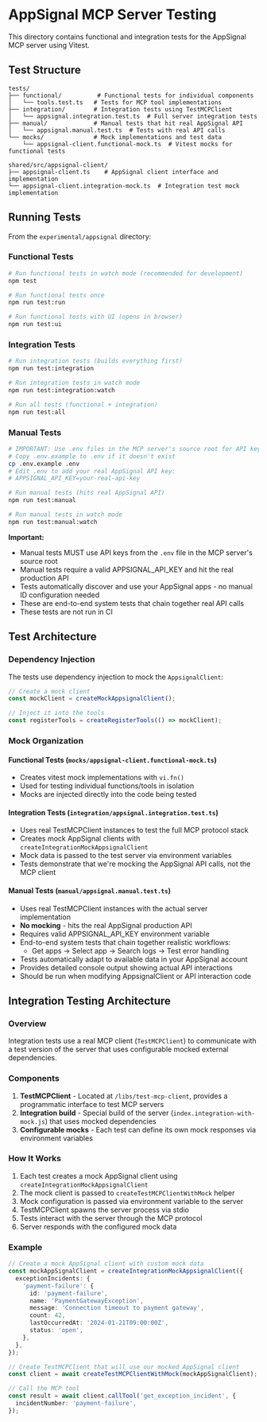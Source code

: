 # AppSignal MCP Server Testing

This directory contains functional and integration tests for the AppSignal MCP server using Vitest.

## Test Structure

```
tests/
├── functional/          # Functional tests for individual components
│   └── tools.test.ts   # Tests for MCP tool implementations
├── integration/        # Integration tests using TestMCPClient
│   └── appsignal.integration.test.ts  # Full server integration tests
├── manual/             # Manual tests that hit real AppSignal API
│   └── appsignal.manual.test.ts  # Tests with real API calls
└── mocks/              # Mock implementations and test data
    └── appsignal-client.functional-mock.ts  # Vitest mocks for functional tests

shared/src/appsignal-client/
├── appsignal-client.ts    # AppSignal client interface and implementation
└── appsignal-client.integration-mock.ts  # Integration test mock implementation
```

## Running Tests

From the `experimental/appsignal` directory:

### Functional Tests

```bash
# Run functional tests in watch mode (recommended for development)
npm test

# Run functional tests once
npm run test:run

# Run functional tests with UI (opens in browser)
npm run test:ui
```

### Integration Tests

```bash
# Run integration tests (builds everything first)
npm run test:integration

# Run integration tests in watch mode
npm run test:integration:watch

# Run all tests (functional + integration)
npm run test:all
```

### Manual Tests

```bash
# IMPORTANT: Use .env files in the MCP server's source root for API keys
# Copy .env.example to .env if it doesn't exist
cp .env.example .env
# Edit .env to add your real AppSignal API key:
# APPSIGNAL_API_KEY=your-real-api-key

# Run manual tests (hits real AppSignal API)
npm run test:manual

# Run manual tests in watch mode
npm run test:manual:watch
```

**Important:**

- Manual tests MUST use API keys from the `.env` file in the MCP server's source root
- Manual tests require a valid APPSIGNAL_API_KEY and hit the real production API
- Tests automatically discover and use your AppSignal apps - no manual ID configuration needed
- These are end-to-end system tests that chain together real API calls
- These tests are not run in CI

## Test Architecture

### Dependency Injection

The tests use dependency injection to mock the `AppsignalClient`:

```typescript
// Create a mock client
const mockClient = createMockAppsignalClient();

// Inject it into the tools
const registerTools = createRegisterTools(() => mockClient);
```

### Mock Organization

#### Functional Tests (`mocks/appsignal-client.functional-mock.ts`)

- Creates vitest mock implementations with `vi.fn()`
- Used for testing individual functions/tools in isolation
- Mocks are injected directly into the code being tested

#### Integration Tests (`integration/appsignal.integration.test.ts`)

- Uses real TestMCPClient instances to test the full MCP protocol stack
- Creates mock AppSignal clients with `createIntegrationMockAppsignalClient`
- Mock data is passed to the test server via environment variables
- Tests demonstrate that we're mocking the AppSignal API calls, not the MCP client

#### Manual Tests (`manual/appsignal.manual.test.ts`)

- Uses real TestMCPClient instances with the actual server implementation
- **No mocking** - hits the real AppSignal production API
- Requires valid APPSIGNAL_API_KEY environment variable
- End-to-end system tests that chain together realistic workflows:
  - Get apps → Select app → Search logs → Test error handling
- Tests automatically adapt to available data in your AppSignal account
- Provides detailed console output showing actual API interactions
- Should be run when modifying AppsignalClient or API interaction code

## Integration Testing Architecture

### Overview

Integration tests use a real MCP client (`TestMCPClient`) to communicate with a test version of the server that uses configurable mocked external dependencies.

### Components

1. **TestMCPClient** - Located at `/libs/test-mcp-client`, provides a programmatic interface to test MCP servers
2. **Integration build** - Special build of the server (`index.integration-with-mock.js`) that uses mocked dependencies
3. **Configurable mocks** - Each test can define its own mock responses via environment variables

### How It Works

1. Each test creates a mock AppSignal client using `createIntegrationMockAppsignalClient`
2. The mock client is passed to `createTestMCPClientWithMock` helper
3. Mock configuration is passed via environment variable to the server
4. TestMCPClient spawns the server process via stdio
5. Tests interact with the server through the MCP protocol
6. Server responds with the configured mock data

### Example

```typescript
// Create a mock AppSignal client with custom mock data
const mockAppSignalClient = createIntegrationMockAppsignalClient({
  exceptionIncidents: {
    'payment-failure': {
      id: 'payment-failure',
      name: 'PaymentGatewayException',
      message: 'Connection timeout to payment gateway',
      count: 42,
      lastOccurredAt: '2024-01-21T09:00:00Z',
      status: 'open',
    },
  },
});

// Create TestMCPClient that will use our mocked AppSignal client
const client = await createTestMCPClientWithMock(mockAppSignalClient);

// Call the MCP tool
const result = await client.callTool('get_exception_incident', {
  incidentNumber: 'payment-failure',
});
```
